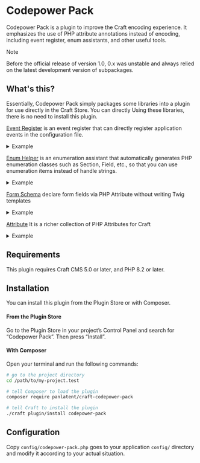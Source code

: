 # Codepower Pack

Codepower Pack is a plugin to improve the Craft encoding experience. It emphasizes the use of PHP attribute annotations instead of encoding,
including event register, enum assistants, and other useful tools.

> [!NOTE]
> Before the official release of version 1.0, 0.x was unstable and always relied on the latest development version of subpackages.

## What's this?

Essentially, Codepower Pack simply packages some libraries into a plugin for use directly in the Craft Store. You can directly
Using these libraries, there is no need to install this plugin.

[Event Register](https://github.com/panlatent/craft-event-register) is an event register that can directly register application events in the configuration file.

<details>

<summary>Example</summary>

```php
<?php
// config/events.php

use craft\services\ProjectConfig;
use craft\web\View;
use panlatent\craft\event\register\Bootstrap;
use panlatent\craft\event\register\RegisterEvent;

return [
    #[Bootstrap]
    function($app) {
        if ($app->request->getIsCpRequest()) {
            // ...
        }
    },

    #[RegisterEvent(View::class, View::EVENT_REGISTER_CP_TEMPLATE_ROOTS)]
    function(\craft\events\RegisterTemplateRootsEvent $event) {
        // ...
    },
]
```

</details>

[Enum Helper](https://github.com/panlatent/craft-enums) is an enumeration assistant that automatically generates PHP enumeration 
classes such as Section, Field, etc., so that you can use enumeration items instead of handle strings.

<details>

<summary>Example</summary>

```php
<?php
// Query a section 
Section::post->find()
```

</details>

[Form Schema](https://github.com/panlatent/craft-form-schema) declare form fields via PHP Attribute without writing Twig templates

<details>

<summary>Example</summary>

```php
<?php

use Panlatent\FormSchema\Forms;

class Volume extends \craft\base\Field
{
    // ...
    
    #[Forms\TextInput]
    public ?string $property1 = null;
    
    #[Forms\KeyValue]
    public array $property2 = [];
    
    // ...
}
```

</details>

[Attribute](https://github.com/panlatent/craft-attribute) It is a richer collection of PHP Attributes for Craft

<details>

<summary>Example</summary>

```php
<?php

use panlatent\craft\attribute\web\AllowAnonymous;
use panlatent\craft\attribute\web\RequiredLogin;
use panlatent\craft\attribute\web\HasAttributes;

class UserController extends \craft\web\Controller
{
    use HasAttributes;
    
    #[AllowAnonymous]
    #[RequiredLogin]
    public function actionIndex()
    {
    
    }
}
```

</details>

## Requirements

This plugin requires Craft CMS 5.0 or later, and PHP 8.2 or later.

## Installation

You can install this plugin from the Plugin Store or with Composer.

#### From the Plugin Store

Go to the Plugin Store in your project’s Control Panel and search for “Codepower Pack”. Then press “Install”.

#### With Composer

Open your terminal and run the following commands:

```bash
# go to the project directory
cd /path/to/my-project.test

# tell Composer to load the plugin
composer require panlatent/craft-codepower-pack

# tell Craft to install the plugin
./craft plugin/install codepower-pack
```

## Configuration

Copy `config/codepower-pack.php` goes to your application `config/` directory and modify it according to your actual situation.
